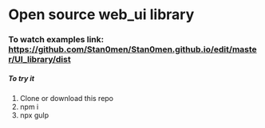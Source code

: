 # Open source web_ui library

### To watch examples link: https://github.com/Stan0men/Stan0men.github.io/edit/master/UI_library/dist

##### To try it
1.  Clone or download this repo
2.  npm i
3.  npx gulp

